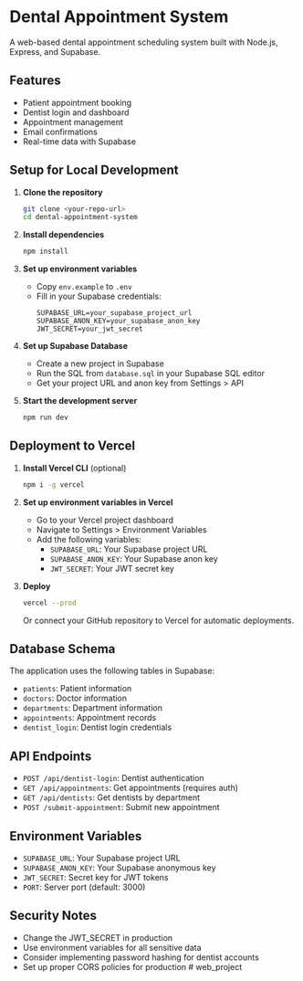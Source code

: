 # Dental Appointment System

A web-based dental appointment scheduling system built with Node.js, Express, and Supabase.

## Features

- Patient appointment booking
- Dentist login and dashboard
- Appointment management
- Email confirmations
- Real-time data with Supabase

## Setup for Local Development

1. **Clone the repository**
   ```bash
   git clone <your-repo-url>
   cd dental-appointment-system
   ```

2. **Install dependencies**
   ```bash
   npm install
   ```

3. **Set up environment variables**
   - Copy `env.example` to `.env`
   - Fill in your Supabase credentials:
     ```
     SUPABASE_URL=your_supabase_project_url
     SUPABASE_ANON_KEY=your_supabase_anon_key
     JWT_SECRET=your_jwt_secret
     ```

4. **Set up Supabase Database**
   - Create a new project in Supabase
   - Run the SQL from `database.sql` in your Supabase SQL editor
   - Get your project URL and anon key from Settings > API

5. **Start the development server**
   ```bash
   npm run dev
   ```

## Deployment to Vercel

1. **Install Vercel CLI** (optional)
   ```bash
   npm i -g vercel
   ```

2. **Set up environment variables in Vercel**
   - Go to your Vercel project dashboard
   - Navigate to Settings > Environment Variables
   - Add the following variables:
     - `SUPABASE_URL`: Your Supabase project URL
     - `SUPABASE_ANON_KEY`: Your Supabase anon key
     - `JWT_SECRET`: Your JWT secret key

3. **Deploy**
   ```bash
   vercel --prod
   ```
   Or connect your GitHub repository to Vercel for automatic deployments.

## Database Schema

The application uses the following tables in Supabase:
- `patients`: Patient information
- `doctors`: Doctor information
- `departments`: Department information
- `appointments`: Appointment records
- `dentist_login`: Dentist login credentials

## API Endpoints

- `POST /api/dentist-login`: Dentist authentication
- `GET /api/appointments`: Get appointments (requires auth)
- `GET /api/dentists`: Get dentists by department
- `POST /submit-appointment`: Submit new appointment

## Environment Variables

- `SUPABASE_URL`: Your Supabase project URL
- `SUPABASE_ANON_KEY`: Your Supabase anonymous key
- `JWT_SECRET`: Secret key for JWT tokens
- `PORT`: Server port (default: 3000)

## Security Notes

- Change the JWT_SECRET in production
- Use environment variables for all sensitive data
- Consider implementing password hashing for dentist accounts
- Set up proper CORS policies for production #   w e b _ p r o j e c t  
 